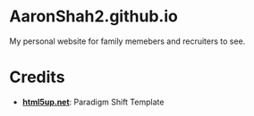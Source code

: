 # AaronShah2.github.io
My personal website for family memebers and recruiters to see.

# Credits
- **[html5up.net](https://html5up.net/)**: Paradigm Shift Template
